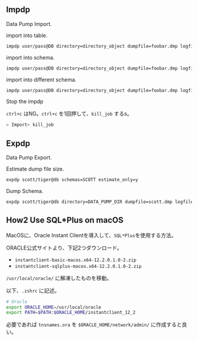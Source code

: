 

## Impdp

Data Pump Import.

import into table.

```bash
impdp user/pass@DB directory=directory_object dumpfile=foobar.dmp logfile=foobar.log tables=SCHEHA.%
```

import into schema.

```bash
impdp user/pass@DB directory=directory_object dumpfile=foobar.dmp logfile=foobar.log schema=SCOTT
```

import into different schema.

```bash
impdp user/pass@DB directory=directory_object dumpfile=foobar.dmp logfile=foobar.log remap_schema=SCOTT:ALICE
```

Stop the impdp

`ctrl+c` はNG。`ctrl+c` を1回押して、`kill_job` するs。

```bash
> Import> kill_job
```




## Expdp

Data Pump Export.

Estimate dump file size.

```bash
expdp scott/tiger@db schemas=SCOTT estimate_only=y
```

Dump Schema.

```bash
expdp scott/tiger@db directory=DATA_PUMP_DIR dumpfile=scott.dmp logfile=scott.log schemas=SCOTT
```



## How2 Use SQL*Plus on macOS

MacOSに、Oracle Instant Clientを導入して、`SQL*Plus`を使用する方法。

ORACLE公式サイトより、下記2つダウンロード。

- `instantclient-basic-macos.x64-12.2.0.1.0-2.zip`
- `instantclient-sqlplus-macos.x64-12.2.0.1.0-2.zip`

`/usr/local/oracle/` に解凍したものを移動。

以下、`.zshrc` に記述。

```bash
# Oracle
export ORACLE_HOME=/usr/local/oracle
export PATH=$PATH:$ORACLE_HOME/instantclient_12_2
```

必要であれば `tnsnames.ora` を `$ORACLE_HOME/network/admin/` に作成すると良い。



